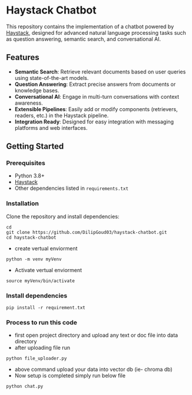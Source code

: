# Haystack Chatbot

This repository contains the implementation of a chatbot powered by [Haystack](https://haystack.deepset.ai/), designed for advanced natural language processing tasks such as question answering, semantic search, and conversational AI.

## Features

- **Semantic Search**: Retrieve relevant documents based on user queries using state-of-the-art models.
- **Question Answering**: Extract precise answers from documents or knowledge bases.
- **Conversational AI**: Engage in multi-turn conversations with context awareness.
- **Extensible Pipelines**: Easily add or modify components (retrievers, readers, etc.) in the Haystack pipeline.
- **Integration Ready**: Designed for easy integration with messaging platforms and web interfaces.

## Getting Started

### Prerequisites

- Python 3.8+
- [Haystack](https://github.com/deepset-ai/haystack)
- Other dependencies listed in `requirements.txt`

### Installation

Clone the repository and install dependencies:
```
cd
git clone https://github.com/DilipGoud03/haystack-chatbot.git
cd haystack-chatbot
```

- create vertual enviorment
```
python -m venv myVenv
```

- Activate vertual enviorment
```
source myVenv/bin/activate
```

### Install dependencies
```
pip install -r requirement.txt
```

### Process to run this code 

- first open project directory  and upload any text or doc file into data directory
- after uploading file run
```
python file_uploader.py
```
- above command upload your data into vector db (ie- chroma db)
- Now setup is completed simply run below file
```
python chat.py
```

